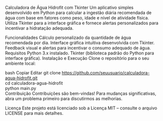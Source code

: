 Calculadora de Água Hidrofit com Tkinter
Um aplicativo simples desenvolvido em Python para calcular a ingestão diária recomendada de água com base em fatores como peso, idade e nível de atividade física. Utiliza Tkinter para a interface gráfica e fornece alertas personalizados para incentivar a hidratação adequada.

Funcionalidades
Cálculo personalizado da quantidade de água recomendada por dia.
Interface gráfica intuitiva desenvolvida com Tkinter.
Feedback visual e alertas para incentivar o consumo adequado de água.
Requisitos
Python 3.x instalado.
Tkinter (biblioteca padrão do Python para interface gráfica).
Instalação e Execução
Clone o repositório para o seu ambiente local:

bash
Copiar
Editar
git clone https://github.com/seuusuario/calculadora-agua-hidrofit.git  
cd calculadora-agua-hidrofit  
python main.py  
Contribuição
Contribuições são bem-vindas! Para mudanças significativas, abra um problema primeiro para discutirmos as melhorias.

Licença
Este projeto está licenciado sob a Licença MIT – consulte o arquivo LICENSE para mais detalhes.
